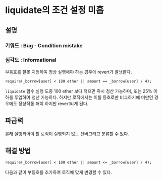 # liquidate의 조건 설정 미흡

## 설명

<aside>

### **키워드 : Bug - Condition mistake**

### **심각도 : Informational**

부등호를 잘못 지정하여 정상 실행해야 하는 경우에 revert가 발생한다.

</aside>

```solidity
require(_borrow[user] < 100 ether || amount == _borrow[user] / 4);
```

`liquidate` 함수 실행 도중 100 ether 보다 적으면 즉시 청산 가능하며, 또는 25% 이하를 투입하여 청산 가능하다. 하지만 로직에서는 이를 등호로만 비교하기에 미만인 경우에도 정상작동 해야 하지만 revert되게 된다.

## 파급력

본래 실행되어야 할 로직이 실행되지 않는 잔버그라고 분류할 수 있다.

## 해결 방법

```solidity
require(_borrow[user] < 100 ether || amount <= _borrow[user] / 4);
```

다음과 같이 부등호를 추가하여 로직에 맞게 변경할 수 있다.
